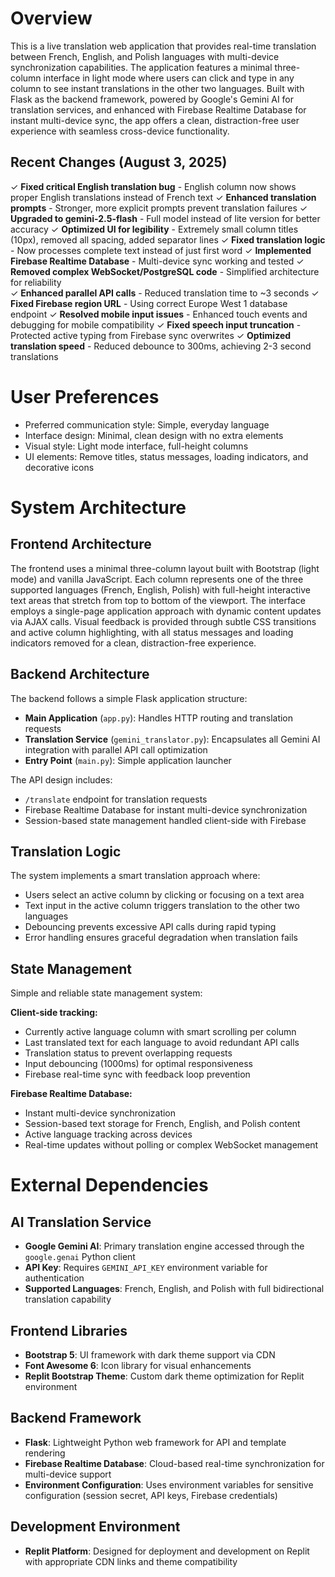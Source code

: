 # Overview

This is a live translation web application that provides real-time translation between French, English, and Polish languages with multi-device synchronization capabilities. The application features a minimal three-column interface in light mode where users can click and type in any column to see instant translations in the other two languages. Built with Flask as the backend framework, powered by Google's Gemini AI for translation services, and enhanced with Firebase Realtime Database for instant multi-device sync, the app offers a clean, distraction-free user experience with seamless cross-device functionality.

## Recent Changes (August 3, 2025)
✓ **Fixed critical English translation bug** - English column now shows proper English translations instead of French text
✓ **Enhanced translation prompts** - Stronger, more explicit prompts prevent translation failures
✓ **Upgraded to gemini-2.5-flash** - Full model instead of lite version for better accuracy
✓ **Optimized UI for legibility** - Extremely small column titles (10px), removed all spacing, added separator lines
✓ **Fixed translation logic** - Now processes complete text instead of just first word
✓ **Implemented Firebase Realtime Database** - Multi-device sync working and tested
✓ **Removed complex WebSocket/PostgreSQL code** - Simplified architecture for reliability  
✓ **Enhanced parallel API calls** - Reduced translation time to ~3 seconds
✓ **Fixed Firebase region URL** - Using correct Europe West 1 database endpoint
✓ **Resolved mobile input issues** - Enhanced touch events and debugging for mobile compatibility
✓ **Fixed speech input truncation** - Protected active typing from Firebase sync overwrites
✓ **Optimized translation speed** - Reduced debounce to 300ms, achieving 2-3 second translations

# User Preferences

- Preferred communication style: Simple, everyday language
- Interface design: Minimal, clean design with no extra elements
- Visual style: Light mode interface, full-height columns
- UI elements: Remove titles, status messages, loading indicators, and decorative icons

# System Architecture

## Frontend Architecture
The frontend uses a minimal three-column layout built with Bootstrap (light mode) and vanilla JavaScript. Each column represents one of the three supported languages (French, English, Polish) with full-height interactive text areas that stretch from top to bottom of the viewport. The interface employs a single-page application approach with dynamic content updates via AJAX calls. Visual feedback is provided through subtle CSS transitions and active column highlighting, with all status messages and loading indicators removed for a clean, distraction-free experience.

## Backend Architecture
The backend follows a simple Flask application structure:
- **Main Application** (`app.py`): Handles HTTP routing and translation requests
- **Translation Service** (`gemini_translator.py`): Encapsulates all Gemini AI integration with parallel API call optimization
- **Entry Point** (`main.py`): Simple application launcher

The API design includes:
- `/translate` endpoint for translation requests
- Firebase Realtime Database for instant multi-device synchronization
- Session-based state management handled client-side with Firebase

## Translation Logic
The system implements a smart translation approach where:
- Users select an active column by clicking or focusing on a text area
- Text input in the active column triggers translation to the other two languages
- Debouncing prevents excessive API calls during rapid typing
- Error handling ensures graceful degradation when translation fails

## State Management
Simple and reliable state management system:

**Client-side tracking:**
- Currently active language column with smart scrolling per column
- Last translated text for each language to avoid redundant API calls
- Translation status to prevent overlapping requests
- Input debouncing (1000ms) for optimal responsiveness
- Firebase real-time sync with feedback loop prevention

**Firebase Realtime Database:**
- Instant multi-device synchronization
- Session-based text storage for French, English, and Polish content
- Active language tracking across devices
- Real-time updates without polling or complex WebSocket management

# External Dependencies

## AI Translation Service
- **Google Gemini AI**: Primary translation engine accessed through the `google.genai` Python client
- **API Key**: Requires `GEMINI_API_KEY` environment variable for authentication
- **Supported Languages**: French, English, and Polish with full bidirectional translation capability

## Frontend Libraries
- **Bootstrap 5**: UI framework with dark theme support via CDN
- **Font Awesome 6**: Icon library for visual enhancements
- **Replit Bootstrap Theme**: Custom dark theme optimization for Replit environment

## Backend Framework
- **Flask**: Lightweight Python web framework for API and template rendering
- **Firebase Realtime Database**: Cloud-based real-time synchronization for multi-device support
- **Environment Configuration**: Uses environment variables for sensitive configuration (session secret, API keys, Firebase credentials)

## Development Environment
- **Replit Platform**: Designed for deployment and development on Replit with appropriate CDN links and theme compatibility